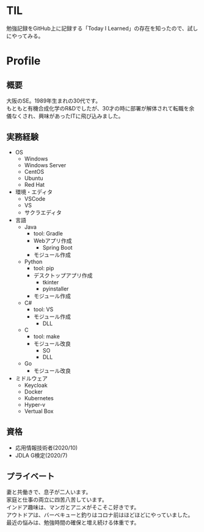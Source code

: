# TIL

勉強記録をGitHub上に記録する「Today I Learned」の存在を知ったので、試しにやってみる。

# Profile

## 概要

大阪のSE。1989年生まれの30代です。  
もともと有機合成化学のR&Dでしたが、30才の時に部署が解体されて転職を余儀なくされ、興味があったITに飛び込みました。  

## 実務経験

- OS
    - Windows
    - Windows Server
    - CentOS
    - Ubuntu
    - Red Hat
- 環境・エディタ
    - VSCode
    - VS
    - サクラエディタ
- 言語
    - Java
        - tool: Gradle
        - Webアプリ作成
            - Spring Boot
        - モジュール作成
    - Python
        - tool: pip
        - デスクトップアプリ作成
            - tkinter
            - pyinstaller
        - モジュール作成
    - C#
        - tool: VS
        - モジュール作成
            - DLL
    - C
        - tool: make
        - モジュール改良
            - SO
            - DLL
    - Go
        - モジュール改良
- ミドルウェア
    - Keycloak
    - Docker
    - Kubernetes
    - Hyper-v
    - Vertual Box

## 資格

* 応用情報技術者(2020/10)
* JDLA G検定(2020/7)

## プライベート

妻と共働きで、息子が二人います。  
家庭と仕事の両立に四苦八苦しています。  
インドア趣味は、マンガとアニメがそこそこ好きです。  
アウトドアは、バーベキューと釣りはコロナ前はほどほどにやっていました。  
最近の悩みは、勉強時間の確保と増え続ける体重です。

